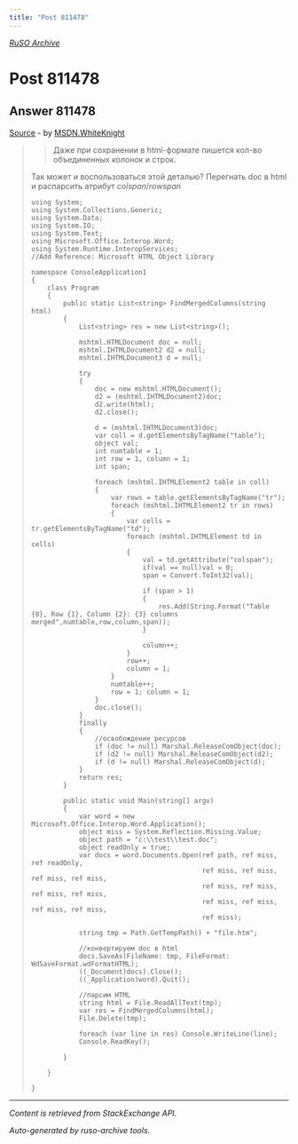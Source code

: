 ```yaml
---
title: "Post 811478"
---
```

<p><i><a href="https://github.com/MSDN-WhiteKnight/ruso-archive/">RuSO Archive</a></i></p>
<h1>Post 811478</h1>
<h2>Answer 811478</h2>
<p><a href="https://ru.stackoverflow.com/a/811478/">Source</a> - by <a href="https://ru.stackoverflow.com/users/240512/msdn-whiteknight">MSDN.WhiteKnight</a></p>
<blockquote>
<blockquote>
  <p>Даже при сохранении в html-формате пишется кол-во объединенных колонок и строк.</p>
</blockquote>

<p>Так может и воспользоваться этой деталью? Перегнать doc в html и распарсить атрибут <em>colspan</em>/<em>rowspan</em></p>

<pre><code>using System;
using System.Collections.Generic;
using System.Data;
using System.IO;
using System.Text;
using Microsoft.Office.Interop.Word;
using System.Runtime.InteropServices;
//Add Reference: Microsoft HTML Object Library

namespace ConsoleApplication1
{
    class Program
    {
        public static List&lt;string&gt; FindMergedColumns(string html)
        {
            List&lt;string&gt; res = new List&lt;string&gt;();

            mshtml.HTMLDocument doc = null;
            mshtml.IHTMLDocument2 d2 = null;
            mshtml.IHTMLDocument3 d = null;            

            try
            {
                doc = new mshtml.HTMLDocument();
                d2 = (mshtml.IHTMLDocument2)doc;
                d2.write(html);
                d2.close();

                d = (mshtml.IHTMLDocument3)doc;
                var coll = d.getElementsByTagName("table");
                object val;
                int numtable = 1;
                int row = 1, column = 1;
                int span;

                foreach (mshtml.IHTMLElement2 table in coll)
                {
                    var rows = table.getElementsByTagName("tr");
                    foreach (mshtml.IHTMLElement2 tr in rows)
                    {               
                        var cells = tr.getElementsByTagName("td");
                        foreach (mshtml.IHTMLElement td in cells)
                        {
                            val = td.getAttribute("colspan");
                            if(val == null)val = 0;
                            span = Convert.ToInt32(val);

                            if (span &gt; 1)
                            {
                                res.Add(String.Format("Table {0}, Row {1}, Column {2}: {3} columns merged",numtable,row,column,span));
                            }

                            column++;
                        }
                        row++;
                        column = 1;
                    }
                    numtable++;
                    row = 1; column = 1;
                }
                doc.close();
            }
            finally
            {
                //освобождение ресурсов
                if (doc != null) Marshal.ReleaseComObject(doc);
                if (d2 != null) Marshal.ReleaseComObject(d2);
                if (d != null) Marshal.ReleaseComObject(d);
            }
            return res;
        }

        public static void Main(string[] argv)
        {
            var word = new Microsoft.Office.Interop.Word.Application();
            object miss = System.Reflection.Missing.Value;
            object path = "c:\\test\\test.doc";
            object readOnly = true;
            var docs = word.Documents.Open(ref path, ref miss, ref readOnly,
                                           ref miss, ref miss, ref miss, ref miss,
                                           ref miss, ref miss, ref miss, ref miss,
                                           ref miss, ref miss, ref miss, ref miss,
                                           ref miss);

            string tmp = Path.GetTempPath() + "file.htm";

            //конвертируем doc в html
            docs.SaveAs(FileName: tmp, FileFormat: WdSaveFormat.wdFormatHTML);
            ((_Document)docs).Close();
            ((_Application)word).Quit();

            //парсим HTML
            string html = File.ReadAllText(tmp);
            var res = FindMergedColumns(html);
            File.Delete(tmp);

            foreach (var line in res) Console.WriteLine(line);
            Console.ReadKey();            

        }        

    }

}
</code></pre>

</blockquote>
<hr/>
<p><i>Content is retrieved from StackExchange API. </i></p>
<p><i>Auto-generated by ruso-archive tools. </i></p>
